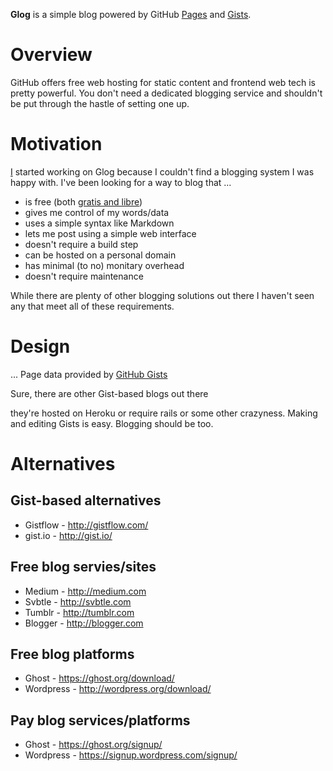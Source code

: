 **Glog** is a simple blog powered by GitHub [Pages](pages.github.com) and [Gists](gist.github.com).

# Overview

GitHub offers free web hosting for static content and frontend web tech is pretty powerful. You don't need a dedicated blogging service and shouldn't be put through the hastle of setting one up.


# Motivation

[I](http://github.com/svincent) started working on Glog because I couldn't find a blogging system I was happy with. I've been looking for a way to blog that ...

* is free (both [gratis and libre](http://en.wikipedia.org/wiki/Gratis_versus_libre))
* gives me control of my words/data
* uses a simple syntax like Markdown
* lets me post using a simple web interface
* doesn't require a build step
* can be hosted on a personal domain
* has minimal (to no) monitary overhead
* doesn't require maintenance

While there are plenty of other blogging solutions out there I haven't seen any that meet all of these requirements.

# Design

... Page data provided by [GitHub Gists](http://developer.github.com/v3/gists/)

Sure, there are other Gist-based blogs out there 

they're hosted on Heroku or require rails or some other crazyness. Making and editing Gists is easy. Blogging should be too.


# Alternatives

## Gist-based alternatives

* Gistflow - http://gistflow.com/
* gist.io - http://gist.io/

## Free blog servies/sites

* Medium - http://medium.com
* Svbtle - http://svbtle.com
* Tumblr - http://tumblr.com
* Blogger - http://blogger.com

## Free blog platforms

* Ghost - https://ghost.org/download/
* Wordpress - http://wordpress.org/download/

## Pay blog services/platforms

* Ghost - https://ghost.org/signup/
* Wordpress - https://signup.wordpress.com/signup/
